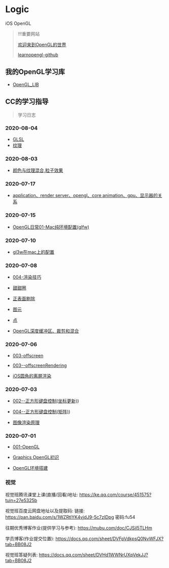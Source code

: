 # Logic
iOS OpenGL

>!!!重要网站
>
>[欢迎来到OpenGL的世界](https://learnopengl-cn.github.io)
>
>[learnopengl-github](https://github.com/LearnOpenGL-CN/LearnOpenGL-CN)


## 我的OpenGL学习库

- [OpenGL_LIB](https://github.com/usiege/OpenGL_LIB)


## CC的学习指导
> 学习日志


### 2020-08-04

- [GLSL](./Graphics/011-GLSL/GLSL.pdf)
- [纹理](./Graphics/007-案例与纹理/001--纹理.pdf)

### 2020-08-03

- [颜色与纹理混合,粒子效果](./Graphics/code/014-MixTexture)

### 2020-07-17

- [application、render server、opengl、core animation、gpu、显示器的关系](https://www.cnblogs.com/feng9exe/p/10339907.html)

### 2020-07-15

- [OpenGL日常01-Mac纯环境配置(glfw)](https://www.jianshu.com/p/158daf985cd6)

### 2020-07-10

- [gl3w在mac上的配置](glfw/glew/gl3w与Mac的纠葛)

### 2020-07-08

- [004-渲染技巧](./Graphics/004-渲染技巧)
- [甜甜圈](./Graphics/code/004-torus.cpp)
- [正表面剔除](./Graphics/code/004-cullface.cpp)
- [图元](./Graphics/code/004-primitive.cpp)
- [点](./Graphics/code/004-point.cpp)

- [OpenGL深度缓冲区、裁剪和混合](https://www.jianshu.com/p/f8e3a6443b20)

### 2020-07-06

- [003-offscreen](./Graphics/003-offscreen)
- [003--offscreenRendering](./Graphics/code/003--offscreenRendering)

- [iOS圆角的离屏渲染](https://juejin.im/post/5f0339505188252e817c6c02)

### 2020-07-03

- [002--正方形键盘控制(坐标更新)](./Graphics/code/002-updateframe.cpp))
- [004--正方形键盘控制(矩阵)](./Graphics/code/003-keymove.cpp))

- [图像渲染原理](http://chuquan.me/2018/09/25/ios-graphics-render-principle/)

### 2020-07-01 

- [001-OpenGL](./Graphics/code/01OpenGL)

- [Graphics OpenGL初识](./Graphics/001-开课)
- [OpenGL环境搭建](./Graphics/000-环境)

### 视觉

视觉班腾讯课堂上课(直播/回看)地址: https://ke.qq.com/course/451575?tuin=27e5325b 

视觉班百度云网盘地址以及提取码: 链接: https://pan.baidu.com/s/1WZRtlYK4vjdJ9-5c7zIDpg 密码:fu54 

往期优秀博客作业(提供学习与参考): https://mubu.com/doc/CJSil5TLHm 

学员博客(作业提交位置): https://docs.qq.com/sheet/DVFpVdkpsQ0NvWFJX?tab=BB08J2 

视觉班答疑列表: https://docs.qq.com/sheet/DVHd1WWNrUXpVekJJ?tab=BB08J2
